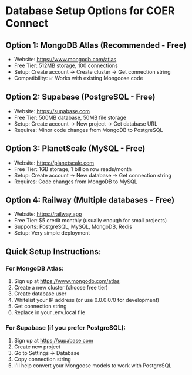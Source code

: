 # Database Setup Options for COER Connect

## Option 1: MongoDB Atlas (Recommended - Free)
- Website: https://www.mongodb.com/atlas
- Free Tier: 512MB storage, 100 connections
- Setup: Create account → Create cluster → Get connection string
- Compatibility: ✅ Works with existing Mongoose code

## Option 2: Supabase (PostgreSQL - Free)
- Website: https://supabase.com
- Free Tier: 500MB database, 50MB file storage
- Setup: Create account → New project → Get database URL
- Requires: Minor code changes from MongoDB to PostgreSQL

## Option 3: PlanetScale (MySQL - Free)
- Website: https://planetscale.com
- Free Tier: 1GB storage, 1 billion row reads/month
- Setup: Create account → New database → Get connection string
- Requires: Code changes from MongoDB to MySQL

## Option 4: Railway (Multiple databases - Free)
- Website: https://railway.app
- Free Tier: $5 credit monthly (usually enough for small projects)
- Supports: PostgreSQL, MySQL, MongoDB, Redis
- Setup: Very simple deployment

## Quick Setup Instructions:

### For MongoDB Atlas:
1. Sign up at https://www.mongodb.com/atlas
2. Create a new cluster (choose free tier)
3. Create database user
4. Whitelist your IP address (or use 0.0.0.0/0 for development)
5. Get connection string
6. Replace in your .env.local file

### For Supabase (if you prefer PostgreSQL):
1. Sign up at https://supabase.com  
2. Create new project
3. Go to Settings → Database
4. Copy connection string
5. I'll help convert your Mongoose models to work with PostgreSQL
